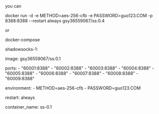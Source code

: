 you can 

docker run -d -e METHOD=aes-256-cfb -e PASSWORD=guo123.COM -p 8388:8388 --restart always gsy36559067/ss:0.4

or

docker-compose

shadowsocks-1:

  image: gsy36559067/ss:0.1
  
  ports:
    - "60001:8388"
    - "60002:8388"
    - "60003:8388"
    - "60004:8388"
    - "60005:8388"
    - "60006:8388"
    - "60007:8388"
    - "60008:8388"
    - "60009:8388"
    
  environment:
    - METHOD=aes-256-cfb
    - PASSWORD=guo123.COM
    
  restart: always
  
  container_name: ss-0.1
